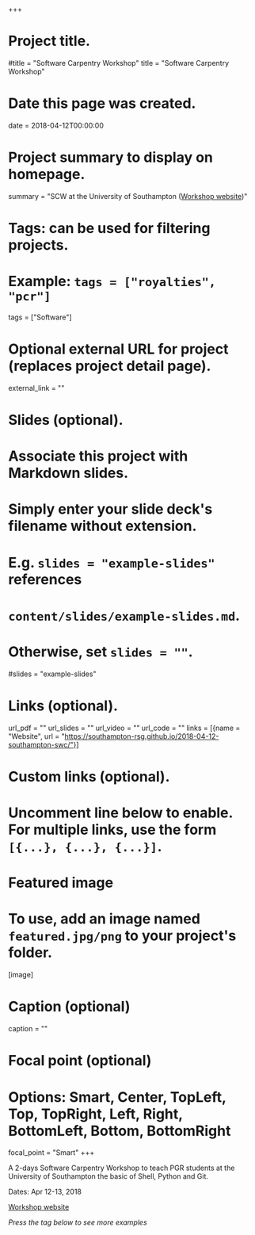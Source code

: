 +++
# Project title.
#title = "Software Carpentry Workshop"
title = "Software Carpentry Workshop"

# Date this page was created.
date = 2018-04-12T00:00:00

# Project summary to display on homepage.
summary = "SCW at the University of Southampton ([Workshop website](https://southampton-rsg.github.io/2018-04-12-southampton-swc/))"

# Tags: can be used for filtering projects.
# Example: `tags = ["royalties", "pcr"]`
tags = ["Software"]

# Optional external URL for project (replaces project detail page).
external_link = ""

# Slides (optional).
#   Associate this project with Markdown slides.
#   Simply enter your slide deck's filename without extension.
#   E.g. `slides = "example-slides"` references 
#   `content/slides/example-slides.md`.
#   Otherwise, set `slides = ""`.
#slides = "example-slides"

# Links (optional).
url_pdf = ""
url_slides = ""
url_video = ""
url_code = ""
links = [{name = "Website", url = "https://southampton-rsg.github.io/2018-04-12-southampton-swc/"}]

# Custom links (optional).
#   Uncomment line below to enable. For multiple links, use the form `[{...}, {...}, {...}]`.

# Featured image
# To use, add an image named `featured.jpg/png` to your project's folder. 
[image]
  # Caption (optional)
  caption = ""
  
  # Focal point (optional)
  # Options: Smart, Center, TopLeft, Top, TopRight, Left, Right, BottomLeft, Bottom, BottomRight
  focal_point = "Smart"
+++

A 2-days Software Carpentry Workshop to teach PGR students at the University of Southampton the basic of Shell, Python and Git.

Dates: Apr 12-13, 2018

[Workshop website](https://southampton-rsg.github.io/2018-04-12-southampton-swc/)

_Press the tag below to see more examples_
